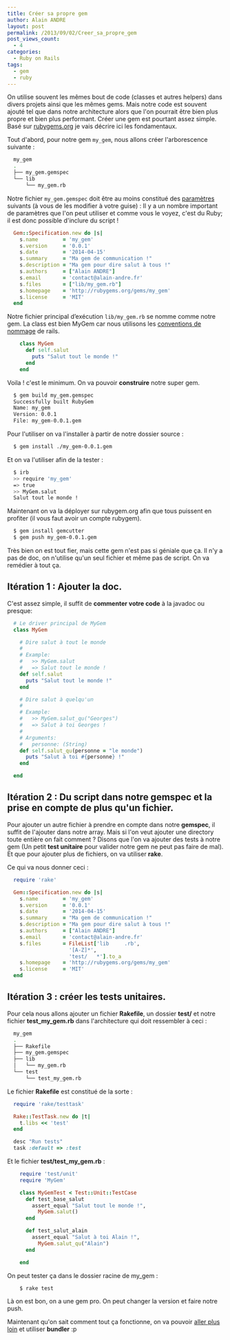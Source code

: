 ```yaml
---
title: Créer sa propre gem
author: Alain ANDRE
layout: post
permalink: /2013/09/02/Creer_sa_propre_gem
post_views_count:
  - 4
categories:
  - Ruby on Rails
tags:
  - gem
  - ruby
---
```

On utilise souvent les mêmes bout de code (classes et autres helpers) dans divers projets ainsi que les mêmes gems. Mais notre code est souvent ajouté tel que dans notre architecture alors que l'on pourrait être bien plus propre et bien plus performant. Créer une gem est pourtant assez simple. Basé sur [rubygems.org][1] je vais décrire ici les fondamentaux.

Tout d'abord, pour notre gem `my_gem`, nous allons créer l'arborescence suivante :

```bash ls my_gem
  my_gem
  .
  ├── my_gem.gemspec
  └── lib
      └── my_gem.rb
```

Notre fichier `my_gem.gemspec` doit être au moins constitué des [paramètres][2] suivants (à vous de les modifier à votre guise) : Il y a un nombre important de paramètres que l'on peut utiliser et comme vous le voyez, c'est du Ruby; il est donc possible d'inclure du script !

```ruby my_gem.gemspec
  Gem::Specification.new do |s|
    s.name        = 'my_gem'
    s.version     = '0.0.1'
    s.date        = '2014-04-15'
    s.summary     = "Ma gem de communication !"
    s.description = "Ma gem pour dire salut à tous !"
    s.authors     = ["Alain ANDRE"]
    s.email       = 'contact@alain-andre.fr'
    s.files       = ["lib/my_gem.rb"]
    s.homepage    = 'http://rubygems.org/gems/my_gem'
    s.license     = 'MIT'
  end
```

Notre fichier principal d’exécution `lib/my_gem.rb` se nomme comme notre gem. La class est bien MyGem car nous utilisons les [conventions de nommage][3] de rails.

```ruby lib/my_gem.rb
    class MyGem
      def self.salut
        puts "Salut tout le monde !"
      end
    end
```

Voila ! c'est le minimum. On va pouvoir **construire** notre super gem.

```bash
  $ gem build my_gem.gemspec
  Successfully built RubyGem
  Name: my_gem
  Version: 0.0.1
  File: my_gem-0.0.1.gem
```

Pour l'utiliser on va l'installer à partir de notre dossier source :
```bash
  $ gem install ./my_gem-0.0.1.gem
```

Et on va l'utiliser afin de la tester :
```bash
  $ irb
  >> require 'my_gem'
  => true
  >> MyGem.salut
  Salut tout le monde !
```

Maintenant on va la déployer sur rubygem.org afin que tous puissent en profiter (il vous faut avoir un compte rubygem).
```bash
  $ gem install gemcutter
  $ gem push my_gem-0.0.1.gem
```

Très bien on est tout fier, mais cette gem n'est pas si géniale que ça. Il n'y a pas de doc, on n'utilise qu'un seul fichier et même pas de script. On va remédier à tout ça.

## Itération 1 : Ajouter la doc.

C'est assez simple, il suffit de **commenter votre code** à la javadoc ou presque:
```ruby my_gem.rb
  # Le driver principal de MyGem
  class MyGem

    # Dire salut à tout le monde
    #
    # Example:
    #   >> MyGem.salut
    #   => Salut tout le monde !
    def self.salut
      puts "Salut tout le monde !"
    end

    # Dire salut à quelqu'un
    #
    # Example:
    #   >> MyGem.salut_qu("Georges")
    #   => Salut à toi Georges !
    #
    # Arguments:
    #   personne: (String)
    def self.salut_qu(personne = "le monde")
      puts "Salut à toi #{personne} !"
    end

  end
```

## Itération 2 : Du script dans notre gemspec et la prise en compte de plus qu'un fichier.

Pour ajouter un autre fichier à prendre en compte dans notre **gemspec**, il suffit de l'ajouter dans notre array. Mais si l'on veut ajouter une directory toute entière on fait comment ? Disons que l'on va ajouter des tests à notre gem (Un petit **test unitaire** pour valider notre gem ne peut pas faire de mal). Et que pour ajouter plus de fichiers, on va utiliser **rake**.

Ce qui va nous donner ceci :
```ruby my_gem.gemspec
  require 'rake'

  Gem::Specification.new do |s|
    s.name        = 'my_gem'
    s.version     = '0.0.1'
    s.date        = '2014-04-15'
    s.summary     = "Ma gem de communication !"
    s.description = "Ma gem pour dire salut à tous !"
    s.authors     = ["Alain ANDRE"]
    s.email       = 'contact@alain-andre.fr'
    s.files       = FileList['lib     .rb',
                    '[A-Z]*',
                    'test/   *'].to_a
    s.homepage    = 'http://rubygems.org/gems/my_gem'
    s.license     = 'MIT'
  end
```

## Itération 3 : créer les tests unitaires.

Pour cela nous allons ajouter un fichier **Rakefile**, un dossier **test/** et notre fichier **test\_my\_gem.rb** dans l'architecture qui doit ressembler à ceci :
```bash ls my_gem
  my_gem
  .
  ├── Rakefile
  ├── my_gem.gemspec
  ├── lib
  │   └── my_gem.rb
  └── test
      └── test_my_gem.rb
```

Le fichier **Rakefile** est constitué de la sorte :
```ruby Rakefile
  require 'rake/testtask'

  Rake::TestTask.new do |t|
    t.libs << 'test'
  end

  desc "Run tests"
  task :default => :test
```

Et le fichier **test/test\_my\_gem.rb** :
```ruby test_my_gem.rb
    require 'test/unit'
    require 'MyGem'

    class MyGemTest < Test::Unit::TestCase
      def test_base_salut
        assert_equal "Salut tout le monde !",
          MyGem.salut()
      end

      def test_salut_alain
        assert_equal "Salut à toi Alain !",
          MyGem.salut_qu("Alain")
      end

    end
```

On peut tester ça dans le dossier racine de my_gem :
```bash
    $ rake test
```

Là on est bon, on a une gem pro. On peut changer la version et faire notre push.

Maintenant qu'on sait comment tout ça fonctionne, on va pouvoir [aller plus loin][4] et utiliser **bundler** :p

 [1]: http://guides.rubygems.org/
 [2]: http://guides.rubygems.org/specification-reference
 [3]: http://guides.rubygems.org/name-your-gem/
 [4]: http://www.alain-andre.fr/?p=1711
